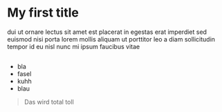 # My first title
dui ut ornare lectus sit amet est placerat in egestas erat imperdiet sed euismod nisi porta lorem mollis aliquam ut porttitor leo a diam sollicitudin tempor id eu nisl nunc mi ipsum faucibus vitae

## 
* bla
* fasel 
* kuhh
* blau

> Das wird total toll

